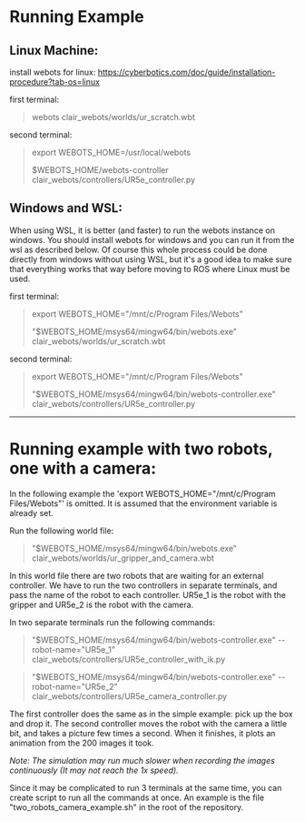 # Running Example 
## Linux Machine:

install webots for linux:
https://cyberbotics.com/doc/guide/installation-procedure?tab-os=linux

first terminal:
> webots clair_webots/worlds/ur_scratch.wbt

second terminal:
> export WEBOTS_HOME=/usr/local/webots
> 
> $WEBOTS_HOME/webots-controller clair_webots/controllers/UR5e_controller.py 


## Windows and WSL:
When using WSL, it is better (and faster) to run the webots instance on windows.
You should install webots for windows and you can run it from the wsl as described below.
Of course this whole process could be done directly from windows without using WSL, but
it's a good idea to make sure that everything works that way before moving to ROS where Linux
must be used.

first terminal:
> export WEBOTS_HOME="/mnt/c/Program Files/Webots"
> 
> "$WEBOTS_HOME/msys64/mingw64/bin/webots.exe" clair_webots/worlds/ur_scratch.wbt

second terminal:
> export WEBOTS_HOME="/mnt/c/Program Files/Webots"
> 
> "$WEBOTS_HOME/msys64/mingw64/bin/webots-controller.exe" clair_webots/controllers/UR5e_controller.py 


-----

# Running example with two robots, one with a camera:
In the following example the 'export WEBOTS_HOME="/mnt/c/Program Files/Webots"' is omitted. 
It is assumed that the environment variable is already set.

Run the following world file:
> "$WEBOTS_HOME/msys64/mingw64/bin/webots.exe" clair_webots/worlds/ur_gripper_and_camera.wbt

In this world file there are two robots that are waiting for an external controller. We have to run the
two controllers in separate terminals, and pass the name of the robot to each controller. UR5e_1 is the robot
with the gripper and UR5e_2 is the robot with the camera.

In two separate terminals run the following commands:

>"$WEBOTS_HOME/msys64/mingw64/bin/webots-controller.exe" --robot-name="UR5e_1" clair_webots/controllers/UR5e_controller_with_ik.py

>"$WEBOTS_HOME/msys64/mingw64/bin/webots-controller.exe" --robot-name="UR5e_2" clair_webots/controllers/UR5e_camera_controller.py

The first controller does the same as in the simple example: pick up the box and drop it. The second controller
moves the robot with the camera a little bit, and takes a picture few times a second. When it finishes, it plots
an animation from the 200 images it took. 

*Note: The simulation may run much slower when recording the images continuously (It may not reach the 1x speed).*

Since it may be complicated to run 3 terminals at the same time, you can create script to run all the commands at once.
An example is the file "two_robots_camera_example.sh" in the root of the repository.
